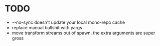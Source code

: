 # TODO

- --no-sync doesn't update your local mono-repo cache
- replace manual bullshit with yargs
- move transform streams out of spawn, the extra arguments
  are super gross
